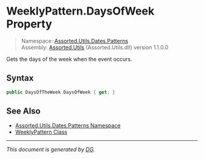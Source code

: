 ﻿# WeeklyPattern.DaysOfWeek Property

> Namespace: [Assorted.Utils.Dates.Patterns](index.md#assortedutilsdatespatterns-namespace)\
> Assembly: [Assorted.Utils](index.md) (Assorted.Utils.dll) version 1.1.0.0

Gets the days of the week when the event occurs.

## Syntax

```csharp
public DaysOfTheWeek DaysOfWeek { get; }
```

## See Also

- [Assorted.Utils.Dates.Patterns Namespace](index.md#assortedutilsdatespatterns-namespace)
- [WeeklyPattern Class](Assorted.Utils.Dates.Patterns.WeeklyPattern.md)

---

_This document is generated by [DG](https://github.com/Khojasteh/dg)._
